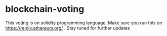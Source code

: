 # blockchain-voting
This voting is on solidity programming language. Make sure you run this on https://remix.ethereum.org/ . Stay tuned for further updates
